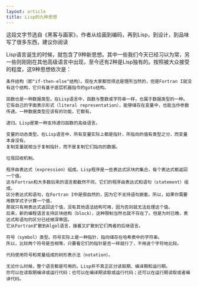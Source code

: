 ```yaml
---
layout: article
title: Lisp的九种思想
---
```

这段文字节选自《黑客与画家》，作者从绘画到编码，再到Lisp，到设计，到品味写了很多东西，建议你阅读

Lisp语言诞生的时候，就包含了9种新思想。其中一些我们今天已经习以为常，另一些则刚刚在其他高级语言中出现，至今还有2种是Lisp独有的。按照被大众接受的程度，这9种思想依次是：

```
条件结构（即"if-then-else"结构）。现在大家都觉得这是理所当然的，但是Fortran I就没有这个结构，它只有基于底层机器指令的goto结构。
```

```
函数也是一种数据类型。在Lisp语言中，函数与整数或字符串一样，也属于数据类型的一种。
它有自己的字面表示形式（literal representation），能够储存在变量中，也能当作参数传递。一种数据类型应该有的功能，它都有。
```

```
递归。Lisp是第一种支持递归函数的高级语言。
```


```
变量的动态类型。在Lisp语言中，所有变量实际上都是指针，所指向的值有类型之分，而变量本身没有。
复制变量就相当于复制指针，而不是复制它们指向的数据。
```

```
垃圾回收机制。
```

```
程序由表达式（expression）组成。Lisp程序是一些表达式区块的集合，每个表达式都返回一个值。
这与Fortran和大多数后来的语言都截然不同，它们的程序由表达式和语句（statement）组成。
区分表达式和语句，在Fortran I中是很自然的，因为它不支持语句嵌套。所以，如果你需要用数学式子计算一个值，
那就只有用表达式返回这个值，没有其他语法结构可用，因为否则就无法处理这个值。
后来，新的编程语言支持区块结构（block），这种限制当然也就不存在了。但是为时已晚，表达式和语句的区分已经根深蒂固。
它从Fortran扩散到Algol语言，接着又扩散到它们两者的后继语言。
```

```
符号（symbol）类型。符号实际上是一种指针，指向储存在哈希表中的字符串。
所以，比较两个符号是否相等，只要看它们的指针是否一样就行了，不用逐个字符地比较。
```


```
代码使用符号和常量组成的树形表示法（notation）。
```


```
无论什么时候，整个语言都是可用的。Lisp并不真正区分读取期、编译期和运行期。
你可以在读取期编译或运行代码；也可以在编译期读取或运行代码；还可以在运行期读取或者编译代码。
```